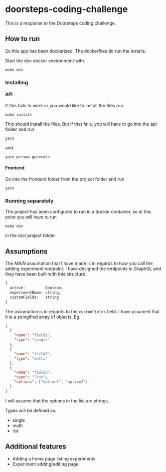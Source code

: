 # doorsteps-coding-challenge

This is a response to the Doorsteps coding challenge.

## How to run

So this app has been dockerized. The dockerfiles do run the installs.

Start the dev docker environment with

```
make dev
```

### Installing

#### API

If this fails to work or you would like to install the files run.

```
make install
```

This should install the files. But if that fails, you will have to go into the api folder and run

```
yarn
```

and

```
yarn prisma generate
```

#### Frontend

Go into the frontend folder from the project folder and run

```
yarn
```

### Running separately

The project has been configured to run in a docker container, so at this point you will have to run

```
make dev
```

in the root project folder.

## Assumptions

The *MAIN* assumption that I have made is in regards to how you call the adding experiment endpoint. I have designed the endpoints in GraphQL and they have been built with this structure.

```graphql
{
  active:         boolean,
  experimentName: string,
  customFields:   string
}
```

The assumption is in regards to the `customFields` field. I have assumed that it is a stringified array of objects. Eg.

```json
[
  {
    "name": "field1",
    "type": "single"
  },
  {
    "name": "field2",
    "type": "multi"
  },
  {
    "name": "field3",
    "type": "list",
    "options": ["option1", "option2"]
  }
]
```

I will assume that the options in the list are strings.

Types will be defined as:

- single
- multi
- list

## Additional features

- Adding a home page listing experiments
- Experiment adding/editing page

